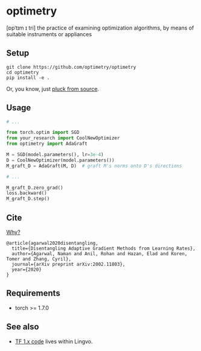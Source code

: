 optimetry
=========

[ɒpˈtɪm ɪ tri] the practice of examining optimization algorithms, by means of suitable instruments or appliances

Setup
-----
```
git clone https://github.com/optimetry/optimetry
cd optimetry
pip install -e .
```

Or, you know, just [pluck from source](https://raw.githubusercontent.com/optimetry/optimetry/main/optimetry/adagraft.py).

Usage
-----
```python
# ...

from torch.optim import SGD
from your_research import CoolNewOptimizer
from optimetry import AdaGraft

M = SGD(model.parameters(), lr=3e-4)
D = CoolNewOptimizer(model.parameters())
M_graft_D = AdaGraft(M, D)  # graft M's norms onto D's directions

# ...

M_graft_D.zero_grad()
loss.backward()
M_graft_D.step()
```

Cite
----
[Why?](https://arxiv.org/abs/2002.11803)
```
@article{agarwal2020disentangling,
  title={Disentangling Adaptive Gradient Methods from Learning Rates},
  author={Agarwal, Naman and Anil, Rohan and Hazan, Elad and Koren, Tomer and Zhang, Cyril},
  journal={arXiv preprint arXiv:2002.11803},
  year={2020}
}
```

Requirements
------------
- torch >= 1.7.0

See also
--------
- [TF 1.x code](https://tensorflow.github.io/lingvo/_modules/lingvo/core/adagraft.html#AdaGraftOptimizer) lives within Lingvo.
